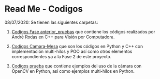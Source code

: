 # Read Me - Codigos

08/07/2020:
Se tienen las siguientes carpetas:
1. [Codigos Fase anterior_pruebas](codigos-Fase-anterior__pruebas) que contiene los códigos realizados por André Rodas en C++ para Visión por Computadora.

2. [Codigos Camara-Mesa](codigos-camara-mesa) que son los códigos en Python y C++ con implementación multi-hilos y POO así como otros elementos
   correspondientes ya a la Fase 2 de este proyecto.

3. [Codigos prueba](codigos-prueba) que contiene ejemplos del uso de la cámara con OpenCV en Python, así como ejemplos multi-hilos en Python.
